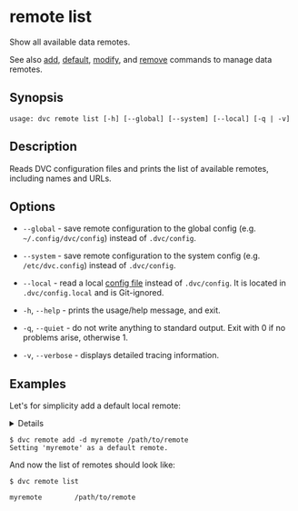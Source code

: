 # remote list

Show all available data remotes.

See also [add](/doc/commands-reference/remote/add),
[default](/doc/commands-reference/remote/default),
[modify](/doc/commands-reference/remote/modify), and
[remove](/doc/commands-reference/remote/remove) commands to manage data remotes.

## Synopsis

```usage
usage: dvc remote list [-h] [--global] [--system] [--local] [-q | -v]
```

## Description

Reads DVC configuration files and prints the list of available remotes,
including names and URLs.

## Options

- `--global` - save remote configuration to the global config (e.g.
  `~/.config/dvc/config`) instead of `.dvc/config`.

- `--system` - save remote configuration to the system config (e.g.
  `/etc/dvc.config`) instead of `.dvc/config`.

- `--local` - read a local [config file](/doc/commands-reference/config) instead
  of `.dvc/config`. It is located in `.dvc/config.local` and is Git-ignored.

- `-h`, `--help` - prints the usage/help message, and exit.

- `-q`, `--quiet` - do not write anything to standard output. Exit with 0 if no
  problems arise, otherwise 1.

- `-v`, `--verbose` - displays detailed tracing information.

## Examples

Let's for simplicity add a default local remote:

<details>

### What is a "local remote" ?

While the term may seem contradictory, it doesn't have to be. The "local" part
refers to the machine where the project is stored, so it can be any directory
accessible to the same system. The "remote" part refers specifically to the
project/repository itself.

</details>

```dvc
$ dvc remote add -d myremote /path/to/remote
Setting 'myremote' as a default remote.
```

And now the list of remotes should look like:

```dvc
$ dvc remote list

myremote        /path/to/remote
```
